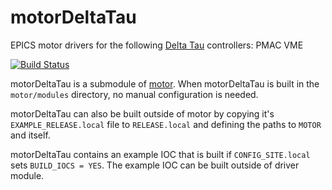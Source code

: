 # motorDeltaTau
EPICS motor drivers for the following [Delta Tau](http://www.deltatau.com/) controllers: PMAC VME

[![Build Status](https://travis-ci.org/epics-motor/motorDeltaTau.png)](https://travis-ci.org/epics-motor/motorDeltaTau)

motorDeltaTau is a submodule of [motor](https://github.com/epics-modules/motor).  When motorDeltaTau is built in the ``motor/modules`` directory, no manual configuration is needed.

motorDeltaTau can also be built outside of motor by copying it's ``EXAMPLE_RELEASE.local`` file to ``RELEASE.local`` and defining the paths to ``MOTOR`` and itself.

motorDeltaTau contains an example IOC that is built if ``CONFIG_SITE.local`` sets ``BUILD_IOCS = YES``.  The example IOC can be built outside of driver module.
